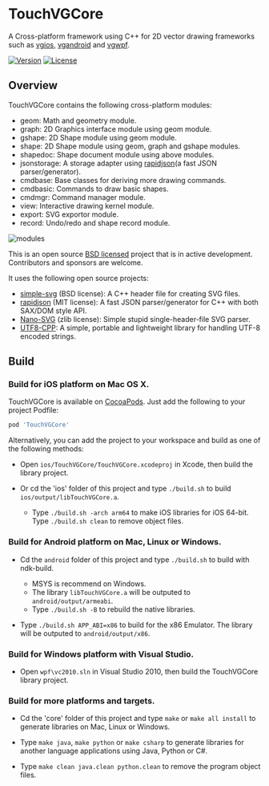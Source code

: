 # TouchVGCore

A Cross-platform framework using C++ for 2D vector drawing frameworks such as [vgios](https://github.com/rhcad/vgios), [vgandroid](https://github.com/rhcad/vgandroid) and [vgwpf](https://github.com/rhcad/vgwpf).

[![Version](http://img.shields.io/cocoapods/v/TouchVGCore.svg)](http://cocoadocs.org/docsets/TouchVGCore/)
[![License](http://img.shields.io/cocoapods/l/TouchVGCore.svg)](LICENSE)

## Overview

TouchVGCore contains the following cross-platform modules:

- geom: Math and geometry module.
- graph: 2D Graphics interface module using geom module.
- gshape: 2D Shape module using geom module.
- shape: 2D Shape module using geom, graph and gshape modules.
- shapedoc: Shape document module using above modules.
- jsonstorage: A storage adapter using [rapidjson](https://github.com/Kanma/rapidjson)(a fast JSON parser/generator).
- cmdbase: Base classes for deriving more drawing commands.
- cmdbasic: Commands to draw basic shapes.
- cmdmgr: Command manager module.
- view: Interactive drawing kernel module.
- export: SVG exportor module.
- record: Undo/redo and shape record module.

![modules](http://touchvg.github.io/images/core.svg)

This is an open source [BSD licensed](../LICENSE) project that is in active development. Contributors and sponsors are welcome.

It uses the following open source projects:

- [simple-svg](http://code.google.com/p/simple-svg) (BSD license): A C++ header file for creating SVG files.
- [rapidjson](https://github.com/Kanma/rapidjson) (MIT license): A fast JSON parser/generator for C++ with both SAX/DOM style API.
- [Nano-SVG](https://github.com/memononen/nanosvg) (zlib license): Simple stupid single-header-file SVG parser.
- [UTF8-CPP](http://sourceforge.net/projects/utfcpp/): A simple, portable and lightweight library for handling UTF-8 encoded strings.

## Build

### Build for **iOS** platform on Mac OS X.

TouchVGCore is available on [CocoaPods](http://cocoapods.org). Just add the following to your project Podfile:

```ruby
pod 'TouchVGCore'
```

Alternatively, you can add the project to your workspace and build as one of the following methods:

- Open `ios/TouchVGCore/TouchVGCore.xcodeproj` in Xcode, then build the library project.

- Or cd the 'ios' folder of this project and type `./build.sh` to build `ios/output/libTouchVGCore.a`.
   - Type `./build.sh -arch arm64` to make iOS libraries for iOS 64-bit. Type `./build.sh clean` to remove object files.

### Build for **Android** platform on Mac, Linux or Windows.

- Cd the `android` folder of this project and type `./build.sh` to build with ndk-build.
  - MSYS is recommend on Windows.
  - The library `libTouchVGCore.a` will be outputed to `android/output/armeabi`.
  - Type `./build.sh -B` to rebuild the native libraries.

- Type `./build.sh APP_ABI=x86` to build for the x86 Emulator. The library will be outputed to `android/output/x86`.

### Build for **Windows** platform with Visual Studio.

- Open `wpf\vc2010.sln` in Visual Studio 2010, then build the TouchVGCore library project.

### Build for more platforms and targets.

- Cd the 'core' folder of this project and type `make` or `make all install` to generate libraries on Mac, Linux or Windows.

- Type `make java`, `make python` or `make csharp` to generate libraries for another language applications using Java, Python or C#.

- Type `make clean java.clean python.clean` to remove the program object files.
